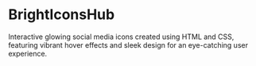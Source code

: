 # BrightIconsHub
Interactive glowing social media icons created using HTML and CSS, featuring vibrant hover effects and sleek design for an eye-catching user experience.
